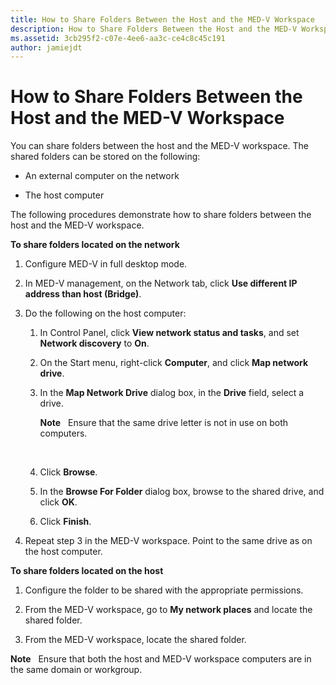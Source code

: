 ```yaml
---
title: How to Share Folders Between the Host and the MED-V Workspace
description: How to Share Folders Between the Host and the MED-V Workspace
ms.assetid: 3cb295f2-c07e-4ee6-aa3c-ce4c8c45c191
author: jamiejdt
---
```


# How to Share Folders Between the Host and the MED-V Workspace


You can share folders between the host and the MED-V workspace. The shared folders can be stored on the following:

-   An external computer on the network

-   The host computer

The following procedures demonstrate how to share folders between the host and the MED-V workspace.

**To share folders located on the network**

1.  Configure MED-V in full desktop mode.

2.  In MED-V management, on the Network tab, click **Use different IP address than host (Bridge)**.

3.  Do the following on the host computer:

    1.  In Control Panel, click **View network status and tasks**, and set **Network discovery** to **On**.

    2.  On the Start menu, right-click **Computer**, and click **Map network drive**.

    3.  In the **Map Network Drive** dialog box, in the **Drive** field, select a drive.

        **Note**  
        Ensure that the same drive letter is not in use on both computers.

         

    4.  Click **Browse**.

    5.  In the **Browse For Folder** dialog box, browse to the shared drive, and click **OK**.

    6.  Click **Finish**.

4.  Repeat step 3 in the MED-V workspace. Point to the same drive as on the host computer.

**To share folders located on the host**

1.  Configure the folder to be shared with the appropriate permissions.

2.  From the MED-V workspace, go to **My network places** and locate the shared folder.

3.  From the MED-V workspace, locate the shared folder.

**Note**  
Ensure that both the host and MED-V workspace computers are in the same domain or workgroup.

 

 

 





